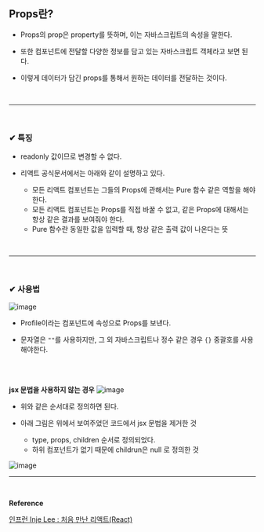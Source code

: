 ## Props란?
- Props의 prop은 property를 뜻하며, 이는 자바스크립트의 속성을 말한다.

- 또한 컴포넌트에 전달할 다양한 정보를 담고 있는 자바스크립트 객체라고 보면 된다.

- 이렇게 데이터가 담긴 props를 통해서 원하는 데이터를 전달하는 것이다.
<br>
<hr>
<br>

### ✔ 특징
- readonly 값이므로 변경할 수 없다.

- 리액트 공식문서에서는 아래와 같이 설명하고 있다.
  - 모든 리액트 컴포넌트는 그들의 Props에 관해서는 Pure 함수 같은 역할을 해야 한다.
  - 모든 리액트 컴포넌트는 Props를 직접 바꿀 수 없고, 같은 Props에 대해서는 항상 같은 결과를 보여줘야 한다.
  - Pure 함수란 동일한 값을 입력할 때, 항상 같은 출력 값이 나온다는 뜻
<br>
<hr>
<br>

### ✔ 사용법
![image](https://github.com/BJSNuruhee/levelup/assets/121341413/4da1c532-9df4-4f10-8cf9-8819220b70ad)

- Profile이라는 컴포넌트에 속성으로 Props를 보낸다.

- 문자열은 `""`를 사용하지만, 그 외 자바스크립트나 정수 같은 경우 `{}` 중괄호를 사용해야한다.
<br>
<br>

**jsx 문법을 사용하지 않는 경우**
![image](https://github.com/BJSNuruhee/levelup/assets/121341413/29d60a80-0a74-456a-a7e2-1ddfaae4d3ac)

- 위와 같은 순서대로 정의하면 된다.

- 아래 그림은 위에서 보여주었던 코드에서 jsx 문법을 제거한 것 
  - type, props, children 순서로 정의되었다.
  - 하위 컴포넌트가 없기 때문에 childrun은 null 로 정의한 것

![image](https://github.com/BJSNuruhee/levelup/assets/121341413/c62eb8ac-b28d-4b42-9c9c-b64d6f9a7af0)
<br>
<hr>
<br>

**Reference**<br>

[인프런 Inje Lee : 처음 만난 리액트(React)](https://www.inflearn.com/course/%EC%B2%98%EC%9D%8C-%EB%A7%8C%EB%82%9C-%EB%A6%AC%EC%95%A1%ED%8A%B8/dashboard)
